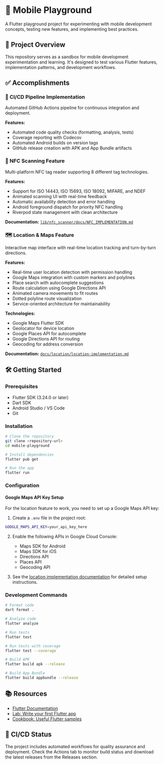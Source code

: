 # 📱 Mobile Playground

A Flutter playground project for experimenting with mobile development concepts, testing new features, and implementing best practices.

## 🎯 Project Overview

This repository serves as a sandbox for mobile development experimentation and learning. It's designed to test various Flutter features, implementation patterns, and development workflows.

## ✅ Accomplishments

### 🚀 CI/CD Pipeline Implementation

Automated GitHub Actions pipeline for continuous integration and deployment.

**Features:**
- Automated code quality checks (formatting, analysis, tests)
- Coverage reporting with Codecov
- Automated Android builds on version tags
- GitHub release creation with APK and App Bundle artifacts

### 📱 NFC Scanning Feature

Multi-platform NFC tag reader supporting 8 different tag technologies.

**Features:**
- Support for ISO 14443, ISO 15693, ISO 18092, MIFARE, and NDEF
- Animated scanning UI with real-time feedback
- Automatic availability detection and error handling
- Android foreground dispatch for priority NFC handling
- Riverpod state management with clean architecture

**Documentation:** [`lib/nfc_scanner/docs/NFC_IMPLEMENTATION.md`](lib/nfc_scanner/docs/NFC_IMPLEMENTATION.md)

### 🗺️ Location & Maps Feature

Interactive map interface with real-time location tracking and turn-by-turn directions.

**Features:**
- Real-time user location detection with permission handling
- Google Maps integration with custom markers and polylines
- Place search with autocomplete suggestions
- Route calculation using Google Directions API
- Animated camera movements to fit routes
- Dotted polyline route visualization
- Service-oriented architecture for maintainability

**Technologies:**
- Google Maps Flutter SDK
- Geolocator for device location
- Google Places API for autocomplete
- Google Directions API for routing
- Geocoding for address conversion

**Documentation:** [`docs/location/location-implementation.md`](docs/location/location-implementation.md)

## 🛠 Getting Started

### Prerequisites
- Flutter SDK (3.24.0 or later)
- Dart SDK
- Android Studio / VS Code
- Git

### Installation
```bash
# Clone the repository
git clone <repository-url>
cd mobile-playground

# Install dependencies
flutter pub get

# Run the app
flutter run
```

### Configuration

#### Google Maps API Key Setup

For the location feature to work, you need to set up a Google Maps API key:

1. Create a `.env` file in the project root:
```bash
GOOGLE_MAPS_API_KEY=your_api_key_here
```

2. Enable the following APIs in Google Cloud Console:
   - Maps SDK for Android
   - Maps SDK for iOS
   - Directions API
   - Places API
   - Geocoding API

3. See the [location implementation documentation](docs/location/location-implementation.md) for detailed setup instructions.

### Development Commands
```bash
# Format code
dart format .

# Analyze code
flutter analyze

# Run tests
flutter test

# Run tests with coverage
flutter test --coverage

# Build APK
flutter build apk --release

# Build App Bundle
flutter build appbundle --release
```

## 📚 Resources

- [Flutter Documentation](https://docs.flutter.dev/)
- [Lab: Write your first Flutter app](https://docs.flutter.dev/get-started/codelab)
- [Cookbook: Useful Flutter samples](https://docs.flutter.dev/cookbook)

## 🔄 CI/CD Status

The project includes automated workflows for quality assurance and deployment. Check the Actions tab to monitor build status and download the latest releases from the Releases section.
